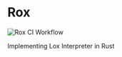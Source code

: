 # Rox

![Rox CI Workflow](https://github.com/mwjin/rox/actions/workflows/rust.yml/badge.svg)

Implementing Lox Interpreter in Rust
